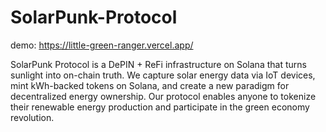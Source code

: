 # SolarPunk-Protocol

demo:
https://little-green-ranger.vercel.app/


SolarPunk Protocol is a DePIN + ReFi infrastructure on Solana that turns sunlight into on-chain truth. We capture solar energy data via IoT devices, mint kWh-backed tokens on Solana, and create a new paradigm for decentralized energy ownership. Our protocol enables anyone to tokenize their renewable energy production and participate in the green economy revolution.
